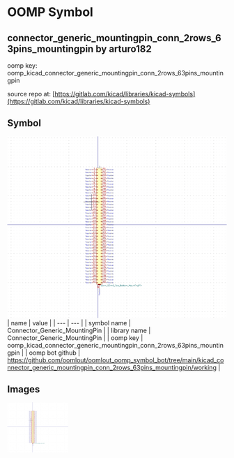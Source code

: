 # OOMP Symbol  
## connector_generic_mountingpin_conn_2rows_63pins_mountingpin  by arturo182  
  
oomp key: oomp_kicad_connector_generic_mountingpin_conn_2rows_63pins_mountingpin  
  
source repo at: [https://gitlab.com/kicad/libraries/kicad-symbols](https://gitlab.com/kicad/libraries/kicad-symbols)  
## Symbol  
  
[![working.png](working_600.png)](working.png)  
| name | value | 
| --- | --- | 
| symbol name | Connector_Generic_MountingPin | 
| library name | Connector_Generic_MountingPin | 
| oomp key | oomp_kicad_connector_generic_mountingpin_conn_2rows_63pins_mountingpin | 
| oomp bot github | https://github.com/oomlout/oomlout_oomp_symbol_bot/tree/main/kicad_connector_generic_mountingpin_conn_2rows_63pins_mountingpin/working | 
## Images  
  
[![working.png](working_140.png)](working.png)  
